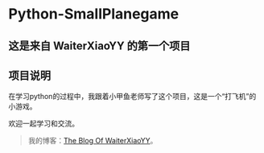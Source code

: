 # Python-SmallPlanegame

## 这是来自 WaiterXiaoYY 的第一个项目

## 项目说明

在学习python的过程中，我跟着小甲鱼老师写了这个项目，这是一个“打飞机”的小游戏。 

欢迎一起学习和交流。

> 我的博客：[The Blog Of WaiterXiaoYY](http://waiterxiaoyy。github.io "The Blog Of WaiterXiaoYY")。
